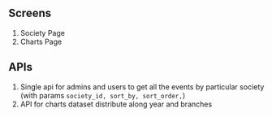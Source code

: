 ## Screens

1. Society Page
2. Charts Page

## APIs

1. Single api for admins and users to get all the events by particular society (with params `society_id, sort_by, sort_order,`)
2. API for charts dataset distribute along year and branches

##
